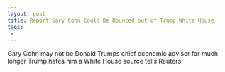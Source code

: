 ```yaml
---
layout: post
title: Report Gary Cohn Could Be Bounced out of Trump White House
tags:
 -
---
```

Gary Cohn may not be Donald Trumps chief economic adviser for much longer Trump hates him a White House source tells Reuters
